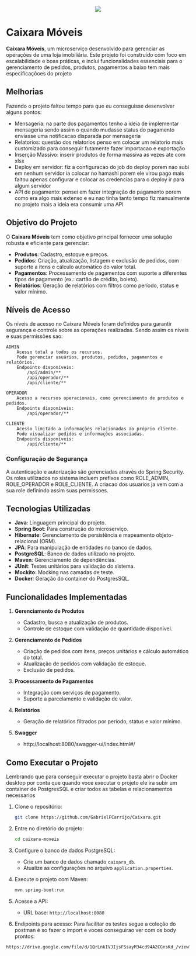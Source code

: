 <div align="center">
    <img src="https://github.com/user-attachments/assets/d64e5ad5-f6d0-4e31-9a46-6722f81759a8" />
</div>

# Caixara Móveis

**Caixara Móveis**, um microserviço desenvolvido para gerenciar as operações de uma loja imobiliária. Este projeto foi construído com foco em escalabilidade e boas práticas, e inclui funcionalidades essenciais para o gerenciamento de pedidos, produtos, pagamentos a baixo tem mais especificaçõoes do projeto

## Melhorias
Fazendo o projeto faltou tempo para que eu conseguisse desenvolver alguns pontos:
   - Mensageria: na parte dos pagamentos tenho a ideia de implementar mensageria sendo assim o quando mudasse status do pagamento enviasse uma notificacao disparada por mensageria
   - Relatorios: questão dos relatorios penso em colocar um relatorio mais customizado para conseguir futamente fazer importacao e exportação
   - Inserção Massivo: inserir produtos de forma massiva as vezes ate com xlsx
   - Deploy em servidor: fiz a configuracao do job do deploy porem nao subi em nenhum servidor ia colocar no hamashi porem ele virou pago mais faltou apenas configurar e colocar as credencias para o deploy ir para algum servidor
   - API de pagamento: pensei em fazer integração do pagamento porem como era algo mais extenso e eu nao tinha tanto tempo fiz manualmente no projeto mais a ideia era consumir uma API

## Objetivo do Projeto

O **Caixara Móveis** tem como objetivo principal fornecer uma solução robusta e eficiente para gerenciar:

- **Produtos**: Cadastro, estoque e preços.
- **Pedidos**: Criação, atualização, listagem e exclusão de pedidos, com suporte a itens e cálculo automático do valor total.
- **Pagamentos**: Processamento de pagamentos com suporte a diferentes tipos de pagamento (ex.: cartão de crédito, boleto).
- **Relatórios**: Geração de relatórios com filtros como período, status e valor mínimo.

## Níveis de Acesso

Os níveis de acesso no Caixara Móveis foram definidos para garantir segurança e controle sobre as operações realizadas. Sendo assim os níveis e suas permissões sao:

    ADMIN
        Acesso total a todos os recursos.
        Pode gerenciar usuários, produtos, pedidos, pagamentos e relatórios.
        Endpoints disponíveis:
            /api/admin/**
            /api/operador/**
            /api/cliente/**

    OPERADOR
        Acesso a recursos operacionais, como gerenciamento de produtos e pedidos.
        Endpoints disponíveis:
            /api/operador/**

    CLIENTE
        Acesso limitado a informações relacionadas ao próprio cliente.
        Pode visualizar pedidos e informações associadas.
        Endpoints disponíveis:
            /api/cliente/**

### Configuração de Segurança

A autenticação e autorização são gerenciadas através do Spring Security. Os roles utilizados no sistema incluem prefixos como ROLE_ADMIN, ROLE_OPERADOR e ROLE_CLIENTE.
A criacao dos usuarios ja vem com a sua role definindo assim suas permissoes.

## Tecnologias Utilizadas

- **Java**: Linguagem principal do projeto.
- **Spring Boot**: Para construção do microserviço.
- **Hibernate**: Gerenciamento de persistência e mapeamento objeto-relacional (ORM).
- **JPA**: Para manipulação de entidades no banco de dados.
- **PostgreSQL**: Banco de dados utilizado no projeto.
- **Maven**: Gerenciamento de dependências.
- **JUnit**: Testes unitários para validação do sistema.
- **Mockito**: Mocking nas camadas de teste.
- **Docker**: Geração do container do PostgresSQL.

## Funcionalidades Implementadas

1. **Gerenciamento de Produtos**
   - Cadastro, busca e atualização de produtos.
   - Controle de estoque com validação de quantidade disponível.

2. **Gerenciamento de Pedidos**
   - Criação de pedidos com itens, preços unitários e cálculo automático do total.
   - Atualização de pedidos com validação de estoque.
   - Exclusão de pedidos.

3. **Processamento de Pagamentos**
   - Integração com serviços de pagamento.
   - Suporte a parcelamento e validação de valor.

4. **Relatórios**
   - Geração de relatórios filtrados por período, status e valor mínimo.
  
5. **Swagger**
   - http://localhost:8080/swagger-ui/index.html#/
     
## Como Executar o Projeto
   Lembrando que para conseguir executar o projeto basta abrir o Docker desktop por conta que quando voce executar o projeto ele ira subir um container de PostgresSQL e criar todos as tabelas e relacionamentos necessarios
1. Clone o repositório:
   ```bash
   git clone https://github.com/GabrielFCarrijo/Caixara.git
   ```
2. Entre no diretório do projeto:
   ```bash
   cd caixara-moveis
   ```
3. Configure o banco de dados PostgreSQL:
   - Crie um banco de dados chamado `caixara_db`.
   - Atualize as configurações no arquivo `application.properties`.

4. Execute o projeto com Maven:
   ```bash
   mvn spring-boot:run
   ```

5. Acesse a API:
   - URL base: `http://localhost:8080`
     
6. Endipoints para acesso:
Para facilitar os testes segue a coleção do postman é so fazer o import e voces conseguirao ver com os body prontos:
```bash
https://drive.google.com/file/d/1QrLnkIVJIjsFSsayM34cd94A2CGnsKd_/view?usp=sharing
```
